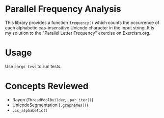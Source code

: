 # Parallel Frequency Analysis
This library provides a function `frequency()` which counts the occurrence of each alphabetic cas-insensitive Unicode character in the input string. It is my solution to the "Parallel Letter Frequency" exercise on Exercism.org.

# Usage
Use `cargo test` to run tests.

# Concepts Reviewed
- Rayon (`ThreadPoolBuilder`, `.par_iter()`) 
- UnicodeSegmentation (`.graphemes()`)
- `.is_alphabetic()`
